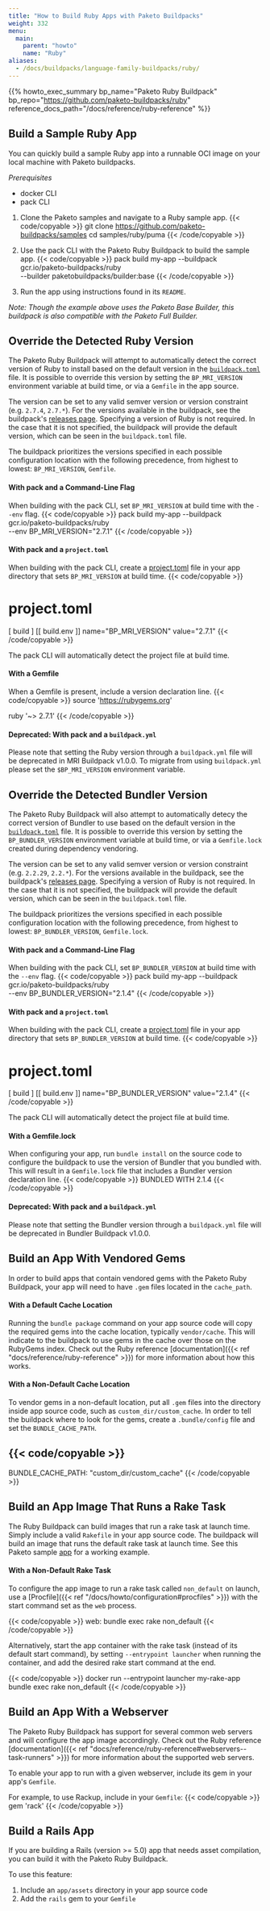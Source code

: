 ```yaml
---
title: "How to Build Ruby Apps with Paketo Buildpacks"
weight: 332
menu:
  main:
    parent: "howto"
    name: "Ruby"
aliases:
  - /docs/buildpacks/language-family-buildpacks/ruby/
---
```


{{% howto_exec_summary bp_name="Paketo Ruby Buildpack" bp_repo="https://github.com/paketo-buildpacks/ruby" reference_docs_path="/docs/reference/ruby-reference" %}}


## Build a Sample Ruby App

You can quickly build a sample Ruby app into a runnable OCI image on your
local machine with Paketo buildpacks.

*Prerequisites*
- docker CLI
- pack CLI


1. Clone the Paketo samples and navigate to a Ruby sample app.
{{< code/copyable >}}
git clone https://github.com/paketo-buildpacks/samples
cd samples/ruby/puma
{{< /code/copyable >}}


1. Use the pack CLI with the Paketo Ruby Buildpack to build the sample app.
{{< code/copyable >}}
pack build my-app --buildpack gcr.io/paketo-buildpacks/ruby \
  --builder paketobuildpacks/builder:base
{{< /code/copyable >}}

1. Run the app using instructions found in its `README`.

*Note: Though the example above uses the Paketo Base Builder, this buildpack is
also compatible with the Paketo Full Builder.*

## Override the Detected Ruby Version
The Paketo Ruby Buildpack will attempt to automatically detect the correct
version of Ruby to install based on the default version in the
[`buildpack.toml`][bp/toml] file. It is possible to override this version by
setting the `BP_MRI_VERSION` environment variable at build time, or via a
`Gemfile` in the app source.

The version can be set to any valid semver version or version constraint (e.g.
`2.7.4`, `2.7.*`). For the versions available in the buildpack, see the
buildpack's [releases page][bp/releases]. Specifying a version of Ruby is not
required. In the case that it is not specified, the buildpack will provide the
default version, which can be seen in the `buildpack.toml` file.

The buildpack prioritizes the versions specified in
each possible configuration location with the following precedence, from
highest to lowest: `BP_MRI_VERSION`, `Gemfile`.

#### With pack and a Command-Line Flag
When building with the pack CLI, set `BP_MRI_VERSION` at build time with the `--env` flag.
{{< code/copyable >}}
pack build my-app --buildpack gcr.io/paketo-buildpacks/ruby \
  --env BP_MRI_VERSION="2.7.1"
{{< /code/copyable >}}

#### With pack and a `project.toml`
When building with the pack CLI, create a [project.toml][cnb/project-file] file
in your app directory that sets `BP_MRI_VERSION` at build time.
{{< code/copyable >}}
# project.toml
[ build ]
  [[ build.env ]]
    name="BP_MRI_VERSION"
    value="2.7.1"
{{< /code/copyable >}}

The pack CLI will automatically detect the project file at build time.

#### With a Gemfile
When a Gemfile is present, include a version declaration line.
{{< code/copyable >}}
source 'https://rubygems.org'

ruby '~> 2.7.1'
{{< /code/copyable >}}

#### Deprecated: With pack and a `buildpack.yml`
Please note that setting the Ruby version through a `buildpack.yml` file will be
deprecated in MRI Buildpack v1.0.0. To migrate from using `buildpack.yml` please
set the `$BP_MRI_VERSION` environment variable.

## Override the Detected Bundler Version

The Paketo Ruby Buildpack will also attempt to automatically detecy the correct
version of Bundler to use based on the default version in the
[`buildpack.toml`][bundler/toml] file. It is possible to override this version
by setting the `BP_BUNDLER_VERSION` environment variable at build time, or via
a `Gemfile.lock` created during dependency vendoring.

The version can be set to any valid semver version or version constraint (e.g.
`2.2.29`, `2.2.*`). For the versions available in the buildpack, see the
buildpack's [releases page][bundler/releases]. Specifying a version of Ruby is
not required. In the case that it is not specified, the buildpack will provide
the default version, which can be seen in the `buildpack.toml` file.

The buildpack prioritizes the versions specified in each possible configuration
location with the following precedence, from highest to lowest:
`BP_BUNDLER_VERSION`, `Gemfile.lock`.

#### With pack and a Command-Line Flag
When building with the pack CLI, set `BP_BUNDLER_VERSION` at build time with the `--env` flag.
{{< code/copyable >}}
pack build my-app --buildpack gcr.io/paketo-buildpacks/ruby \
  --env BP_BUNDLER_VERSION="2.1.4"
{{< /code/copyable >}}

#### With pack and a `project.toml`
When building with the pack CLI, create a [project.toml][cnb/project-file] file
in your app directory that sets `BP_BUNDLER_VERSION` at build time.
{{< code/copyable >}}
# project.toml
[ build ]
  [[ build.env ]]
    name="BP_BUNDLER_VERSION"
    value="2.1.4"
{{< /code/copyable >}}

The pack CLI will automatically detect the project file at build time.

#### With a Gemfile.lock
When configuring your app, run `bundle install` on the source code to configure
the buildpack to use the version of Bundler that you bundled with. This will
result in a `Gemfile.lock` file that includes a Bundler version declaration line.
{{< code/copyable >}}
BUNDLED WITH
   2.1.4
{{< /code/copyable >}}

#### Deprecated: With pack and a `buildpack.yml`
Please note that setting the Bundler version through a `buildpack.yml` file
will be deprecated in Bundler Buildpack v1.0.0.

## Build an App With Vendored Gems
In order to build apps that contain vendored gems with the Paketo Ruby
Buildpack, your app will need to have `.gem` files located in the
`cache_path`.

#### With a Default Cache Location
Running the `bundle package` command on your app source code will
copy the required gems into the cache location, typically `vendor/cache`. This
will indicate to the buildpack to use gems in the cache over those on the
RubyGems index. Check out the Ruby reference [documentation]({{< ref
"docs/reference/ruby-reference" >}}) for more information about how this works.

#### With a Non-Default Cache Location
To vendor gems in a non-default location, put all `.gem` files into the
directory inside app source code, such as `custom_dir/custom_cache`. In order
to tell the buildpack where to look for the gems, create a `.bundle/config`
file and set the `BUNDLE_CACHE_PATH`.

{{< code/copyable >}}
---
BUNDLE_CACHE_PATH: "custom_dir/custom_cache"
{{< /code/copyable >}}

## Build an App Image That Runs a Rake Task
The Ruby Buildpack can build images that run a rake task
at launch time. Simply include a valid `Rakefile` in your app source
code. The buildpack will build an image that runs the default rake task
at launch time.
See this Paketo sample [app][samples/rake] for a working example.

#### With a Non-Default Rake Task
To configure the app image to run a rake task called `non_default` on launch,
use a [Procfile]({{< ref "/docs/howto/configuration#procfiles" >}}) with the
start command set as the `web` process.

{{< code/copyable >}}
web: bundle exec rake non_default
{{< /code/copyable >}}

Alternatively, start the app container with the rake task (instead of its default start
command), by setting `--entrypoint launcher` when running the container, and
add the desired rake start command at the end.

{{< code/copyable >}}
docker run --entrypoint launcher my-rake-app bundle exec rake non_default
{{< /code/copyable >}}

## Build an App With a Webserver
The Paketo Ruby Buildpack has support for several common web servers and will
configure the app image accordingly. Check out the Ruby reference [documentation]({{< ref
"docs/reference/ruby-reference#webservers--task-runners" >}}) for more
information about the supported web servers.

To enable your app to run with a given webserver, include its gem in your app's
`Gemfile`.

For example, to use Rackup, include in your `Gemfile`:
{{< code/copyable >}}
gem 'rack'
{{< /code/copyable >}}

## Build a Rails App
If you are building a Rails (version >= 5.0) app that needs asset compilation,
you can build it with the Paketo Ruby Buildpack.

To use this feature:
1. Include an `app/assets` directory in your app source code
1. Add the `rails` gem to your `Gemfile`


<!-- References -->
[bp/releases]:https://github.com/paketo-buildpacks/mri/releases/latest
[bp/toml]:https://github.com/paketo-buildpacks/mri/blob/main/buildpack.toml
[bundler/toml]:https://github.com/paketo-buildpacks/bundler/blob/main/buildpack.toml
[bundler/releases]:https://github.com/paketo-buildpacks/bundler/releases/latest
[bundler/toml]:https://github.com/paketo-buildpacks/bundler/blob/main/buildpack.toml
[cnb/project-file]:https://buildpacks.io/docs/app-developer-guide/using-project-descriptor
[samples/rake]:https://github.com/paketo-buildpacks/samples/tree/main/ruby/rake
